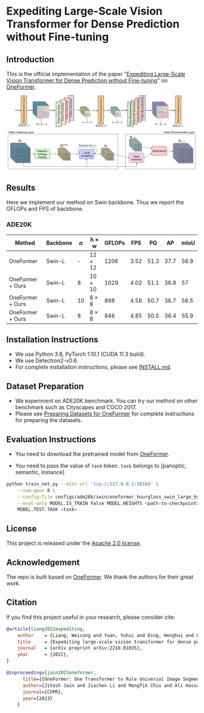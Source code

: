 # Expediting Large-Scale Vision Transformer for Dense Prediction without Fine-tuning

## Introduction

This is the official implementation of the paper "[Expediting Large-Scale Vision Transformer for Dense Prediction without Fine-tuning](https://arxiv.org/abs/2210.01035)" on [OneFormer](https://arxiv.org/abs/2211.06220). 

![framework](images/Hourglass_swin_framework.png)
![framework](images/TokenClusterReconstruct_Details.png)


## Results 

Here we implement our method on Swin backbone. Thus we report the GFLOPs and FPS of backbone. 

### ADE20K

| Method           | Backbone | $\alpha$ | h $\times$ w   | GFLOPs | FPS   | PQ  | AP | mIoU |
| ---------------- | -------- | -------- | -------------- | ------ | ----- | ----- | ----- | ----- |
| OneFormer  | Swin-L | -        | 12 $\times$ 12 | 1206   | 3.52 | 51.3 | 37.7 | 56.9 |
| OneFormer + Ours | Swin-L | 8       |  10 $\times$ 10  | 1029   | 4.02 | 51.1 | 36.8 | 57 |
| OneFormer + Ours | Swin-L | 10      |  8 $\times$ 8  | 898    | 4.58 | 50.7 | 36.7 | 56.5 |
| OneFormer + Ours | Swin-L | 8      |  8 $\times$ 8  | 846    | 4.85 | 50.5 | 36.4 | 55.9 |

## Installation Instructions

- We use Python 3.8, PyTorch 1.10.1 (CUDA 11.3 build).
- We use Detectron2-v0.6.
- For complete installation instructions, please see [INSTALL.md](INSTALL.md).

## Dataset Preparation

- We experiment on ADE20K benchmark. You can try our method on other benchmark such as Cityscapes and COCO 2017.
- Please see [Preparing Datasets for OneFormer](datasets/README.md) for complete instructions for preparing the datasets.

## Evaluation Instructions

- You need to download the pretrained model from [OneFormer](https://github.com/SHI-Labs/OneFormer).

- You need to pass the value of `task` token. `task` belongs to [panoptic, semantic, instance].

```bash
python train_net.py --dist-url 'tcp://127.0.0.1:50164' \
    --num-gpus 8 \
    --config-file configs/ade20k/swin/oneformer_hourglass_swin_large_bs16_160k_1280x1280.yaml \
    --eval-only MODEL.IS_TRAIN False MODEL.WEIGHTS <path-to-checkpoint> \
    MODEL.TEST.TASK <task>
```

## License

This project is released under the [Apache 2.0 license](LICENSE).


## Acknowledgement
The repo is built based on [OneFormer](https://github.com/SHI-Labs/OneFormer). We thank the authors for their great work.

## Citation
If you find this project useful in your research, please consider cite:

```BibTex
@article{liang2022expediting,
	author    = {Liang, Weicong and Yuan, Yuhui and Ding, Henghui and Luo, Xiao and Lin, Weihong and Jia, Ding and Zhang, Zheng and Zhang, Chao and Hu, Han},
	title     = {Expediting large-scale vision transformer for dense prediction without fine-tuning},
	journal   = {arXiv preprint arXiv:2210.01035},
	year      = {2022},
}
```

```BibTex
@inproceedings{jain2023oneformer,
      title={{OneFormer: One Transformer to Rule Universal Image Segmentation}},
      author={Jitesh Jain and Jiachen Li and MangTik Chiu and Ali Hassani and Nikita Orlov and Humphrey Shi},
      journal={CVPR}, 
      year={2023}
    }
```
